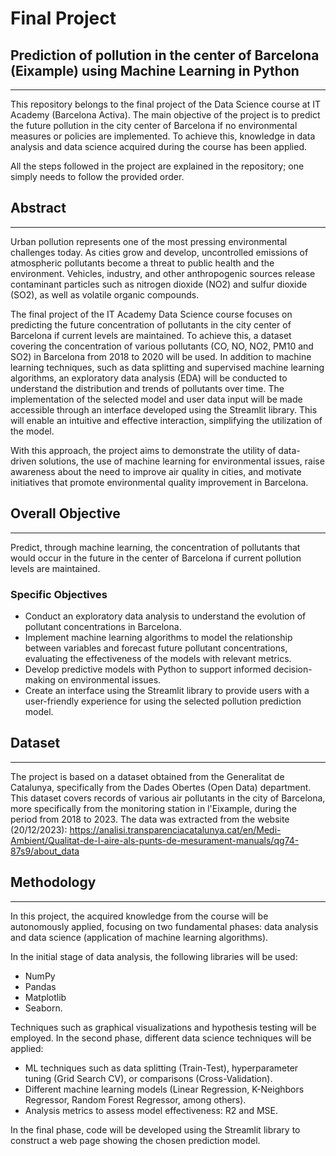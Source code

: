 # Final Project
## Prediction of pollution in the center of Barcelona (Eixample) using Machine Learning in Python
***
This repository belongs to the final project of the Data Science course at IT Academy (Barcelona Activa). The main objective of the project is to predict the future pollution in the city center of Barcelona if no environmental measures or policies are implemented. To achieve this, knowledge in data analysis and data science acquired during the course has been applied.

All the steps followed in the project are explained in the repository; one simply needs to follow the provided order.

## Abstract
***
Urban pollution represents one of the most pressing environmental challenges today. As cities grow and develop, uncontrolled emissions of atmospheric pollutants become a threat to public health and the environment. Vehicles, industry, and other anthropogenic sources release contaminant particles such as nitrogen dioxide (NO2) and sulfur dioxide (SO2), as well as volatile organic compounds.

The final project of the IT Academy Data Science course focuses on predicting the future concentration of pollutants in the city center of Barcelona if current levels are maintained. To achieve this, a dataset covering the concentration of various pollutants (CO, NO, NO2, PM10 and SO2) in Barcelona from 2018 to 2020 will be used. In addition to machine learning techniques, such as data splitting and supervised machine learning algorithms, an exploratory data analysis (EDA) will be conducted to understand the distribution and trends of pollutants over time. The implementation of the selected model and user data input will be made accessible through an interface developed using the Streamlit library. This will enable an intuitive and effective interaction, simplifying the utilization of the model.

With this approach, the project aims to demonstrate the utility of data-driven solutions, the use of machine learning for environmental issues, raise awareness about the need to improve air quality in cities, and motivate initiatives that promote environmental quality improvement in Barcelona.

## Overall Objective
***
Predict, through machine learning, the concentration of pollutants that would occur in the future in the center of Barcelona if current pollution levels are maintained.
### Specific Objectives
- Conduct an exploratory data analysis to understand the evolution of pollutant concentrations in Barcelona.
- Implement machine learning algorithms to model the relationship between variables and forecast future pollutant concentrations, evaluating the effectiveness of the models with relevant metrics.
- Develop predictive models with Python to support informed decision-making on environmental issues.
- Create an interface using the Streamlit library to provide users with a user-friendly experience for using the selected pollution prediction model.

## Dataset
***
The project is based on a dataset obtained from the Generalitat de Catalunya, specifically from the Dades Obertes (Open Data) department. This dataset covers records of various air pollutants in the city of Barcelona, more specifically from the monitoring station in l'Eixample, during the period from 2018 to 2023. The data was extracted from the website (20/12/2023): https://analisi.transparenciacatalunya.cat/en/Medi-Ambient/Qualitat-de-l-aire-als-punts-de-mesurament-manuals/qg74-87s9/about_data

## Methodology
***
In this project, the acquired knowledge from the course will be autonomously applied, focusing on two fundamental phases: data analysis and data science (application of machine learning algorithms).

In the initial stage of data analysis, the following libraries will be used: 

- NumPy
- Pandas
- Matplotlib
- Seaborn.

Techniques such as graphical visualizations and hypothesis testing will be employed. In the second phase, different data science techniques will be applied:

- ML techniques such as data splitting (Train-Test), hyperparameter tuning (Grid Search CV), or comparisons (Cross-Validation).
- Different machine learning models (Linear Regression, K-Neighbors Regressor, Random Forest Regressor, among others).
- Analysis metrics to assess model effectiveness: R2 and MSE.
  
In the final phase, code will be developed using the Streamlit library to construct a web page showing the chosen prediction model.
